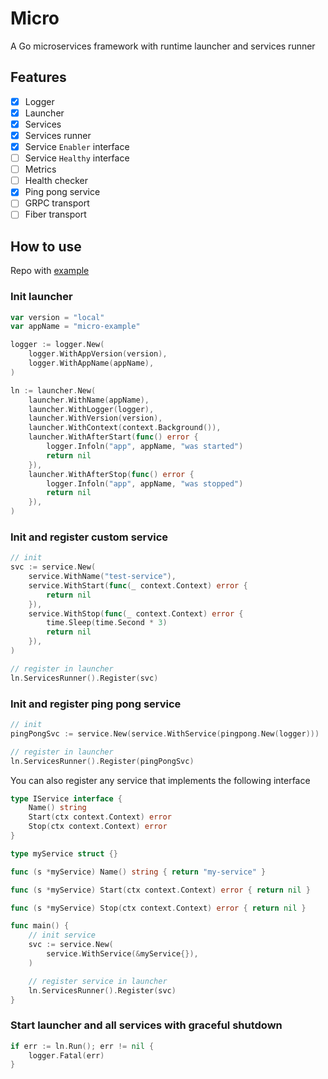 # Micro

A Go microservices framework with runtime launcher and services runner

## Features

- [x] Logger
- [x] Launcher
- [x] Services
- [x] Services runner
- [x] Service `Enabler` interface
- [ ] Service `Healthy` interface
- [ ] Metrics
- [ ] Health checker
- [x] Ping pong service
- [ ] GRPC transport
- [ ] Fiber transport

## How to use

Repo with [example](https://github.com/tkcrm/micro-example)

### Init launcher

```go
var version = "local"
var appName = "micro-example"

logger := logger.New(
    logger.WithAppVersion(version),
    logger.WithAppName(appName),
)

ln := launcher.New(
    launcher.WithName(appName),
    launcher.WithLogger(logger),
    launcher.WithVersion(version),
    launcher.WithContext(context.Background()),
    launcher.WithAfterStart(func() error {
        logger.Infoln("app", appName, "was started")
        return nil
    }),
    launcher.WithAfterStop(func() error {
        logger.Infoln("app", appName, "was stopped")
        return nil
    }),
)
```

### Init and register custom service

```go
// init
svc := service.New(
    service.WithName("test-service"),
    service.WithStart(func(_ context.Context) error {
        return nil
    }),
    service.WithStop(func(_ context.Context) error {
        time.Sleep(time.Second * 3)
        return nil
    }),
)

// register in launcher
ln.ServicesRunner().Register(svc)
```

### Init and register ping pong service

```go
// init
pingPongSvc := service.New(service.WithService(pingpong.New(logger)))

// register in launcher
ln.ServicesRunner().Register(pingPongSvc)
```

You can also register any service that implements the following interface

```go
type IService interface {
    Name() string
    Start(ctx context.Context) error
    Stop(ctx context.Context) error
}

type myService struct {}

func (s *myService) Name() string { return "my-service" }

func (s *myService) Start(ctx context.Context) error { return nil }

func (s *myService) Stop(ctx context.Context) error { return nil }

func main() {
    // init service
    svc := service.New(
        service.WithService(&myService{}),
    )

    // register service in launcher
    ln.ServicesRunner().Register(svc)
}
```

### Start launcher and all services with graceful shutdown

```go
if err := ln.Run(); err != nil {
    logger.Fatal(err)
}
```
